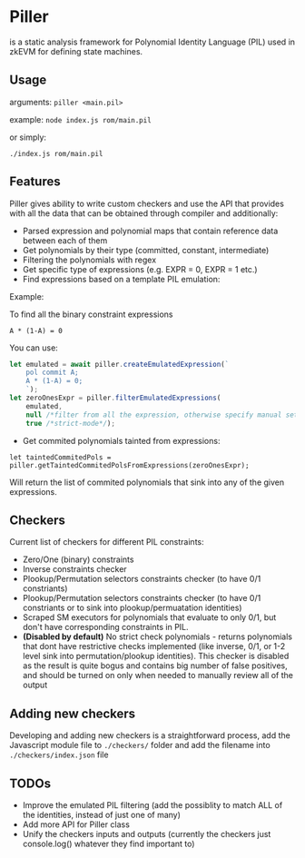 # Piller
is a static analysis framework for Polynomial Identity Language (PIL) used in zkEVM for defining state machines.

## Usage
arguments: `piller <main.pil>`

example: `node index.js rom/main.pil`

or simply:

`./index.js rom/main.pil`

## Features
Piller gives ability to write custom checkers and use the API that provides with all the data that can be obtained through compiler and additionally:
* Parsed expression and polynomial maps that contain reference data between each of them
* Get polynomials by their type (committed, constant, intermediate)
* Filtering the polynomials with regex
* Get specific type of expressions (e.g. EXPR = 0, EXPR = 1 etc.)
* Find expressions based on a template PIL emulation:

Example: 

To find all the binary constraint expressions

`A * (1-A) = 0`

You can use:
```javascript
let emulated = await piller.createEmulatedExpression(`
    pol commit A;
    A * (1-A) = 0;
    `);
let zeroOnesExpr = piller.filterEmulatedExpressions(
    emulated,
    null /*filter from all the expression, otherwise specify manual set*/,
    true /*strict-mode*/);
```

* Get commited polynomials tainted from expressions:

```
let taintedCommitedPols = piller.getTaintedCommitedPolsFromExpressions(zeroOnesExpr);
```

Will return the list of commited polynomials that sink into any of the given expressions.

## Checkers
Current list of checkers for different PIL constraints:
* Zero/One (binary) constraints
* Inverse constraints checker 
* Plookup/Permutation selectors constraints checker (to have 0/1 constriants)
* Plookup/Permutation selectors constraints checker (to have 0/1 constriants or to sink into plookup/permuatation identities)
* Scraped SM executors for polynomials that evaluate to only 0/1, but don't have corresponding constraints in PIL.
* **(Disabled by default)** No strict check polynomials - returns polynomials that dont have restrictive checks implemented (like inverse, 0/1, or 1-2 level sink into permutation/plookup identities). This checker is disabled as the result is quite bogus and contains big number of false positives, and should be turned on only when needed to manually review all of the output

## Adding new checkers
Developing and adding new checkers is a straightforward process, add the Javascript module file to ```./checkers/``` folder and add the filename into ```./checkers/index.json``` file

## TODOs
* Improve the emulated PIL filtering (add the possiblity to match ALL of the identities, instead of just one of many)
* Add more API for Piller class
* Unify the checkers inputs and outputs (currently the checkers just console.log() whatever they find important to)
